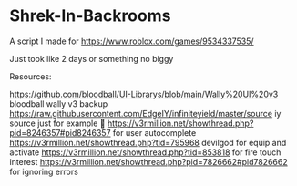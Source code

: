 # Shrek-In-Backrooms
A script I made for https://www.roblox.com/games/9534337535/

Just took like 2 days or something no biggy

Resources:

https://github.com/bloodball/UI-Librarys/blob/main/Wally%20UI%20v3 bloodball wally v3 backup
https://raw.githubusercontent.com/EdgeIY/infiniteyield/master/source iy source just for example 👀
https://v3rmillion.net/showthread.php?pid=8246357#pid8246357 for user autocomplete
https://v3rmillion.net/showthread.php?tid=795968 devilgod for equip and activate
https://v3rmillion.net/showthread.php?tid=853818 for fire touch interest
https://v3rmillion.net/showthread.php?pid=7826662#pid7826662 for ignoring errors

